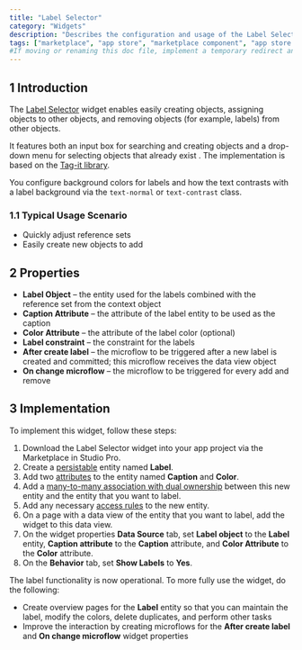 ```yaml
---
title: "Label Selector"
category: "Widgets"
description: "Describes the configuration and usage of the Label Selector widget, which is available in the Mendix Marketplace."
tags: ["marketplace", "app store", "marketplace component", "app store component", "widget", "label selector", "platform support"]
#If moving or renaming this doc file, implement a temporary redirect and let the respective team know they should update the URL in the product. See Mapping to Products for more details.
---
```


## 1 Introduction

The [Label Selector](https://appstore.home.mendix.com/link/app/292/) widget enables easily creating objects, assigning objects to other objects, and removing objects (for example, labels) from other objects.

It features both an input box for searching and creating objects and a drop-down menu for selecting objects that already exist . The implementation is based on the [Tag-it library](https://aehlke.github.io/tag-it/).

You configure background colors for labels and how the text contrasts with a label background via the `text-normal` or `text-contrast` class.

### 1.1 Typical Usage Scenario

* Quickly adjust reference sets
* Easily create new objects to add

## 2 Properties

* **Label Object** – the entity used for the labels combined with the reference set from the context object
* **Caption Attribute** – the attribute of the label entity to be used as the caption
* **Color Attribute** – the attribute of the label color (optional)
* **Label constraint** – the constraint for the labels
* **After create label** – the microflow to be triggered after a new label is created and committed; this microflow receives the data view object
* **On change microflow** – the microflow to be triggered for every add and remove

## 3 Implementation

To implement this widget, follow these steps:

1. Download the Label Selector widget into your app project via the Marketplace in Studio Pro.
2. Create a [persistable](/refguide/persistability) entity named **Label**.
3. Add two [attributes](/refguide/attributes) to the entity named **Caption** and **Color**.
4. Add a [many-to-many association with dual ownership](/refguide/associations#many-to-many-both) between this new entity and the entity that you want to label. 
5. Add any necessary [access rules](/refguide/access-rules) to the new entity.
6. On a page with a data view of the entity that you want to label, add the widget to this data view.
7. On the widget properties **Data Source** tab, set **Label object** to the **Label** entity, **Caption attribute** to the **Caption** attribute, and **Color Attribute** to the **Color** attribute.
8. On the **Behavior** tab, set **Show Labels** to **Yes**.

The label functionality is now operational. To more fully use the widget, do the following:

* Create overview pages for the **Label** entity so that you can maintain the label, modify the colors, delete duplicates, and perform other tasks
* Improve the interaction by creating microflows for the **After create label** and **On change microflow** widget properties
